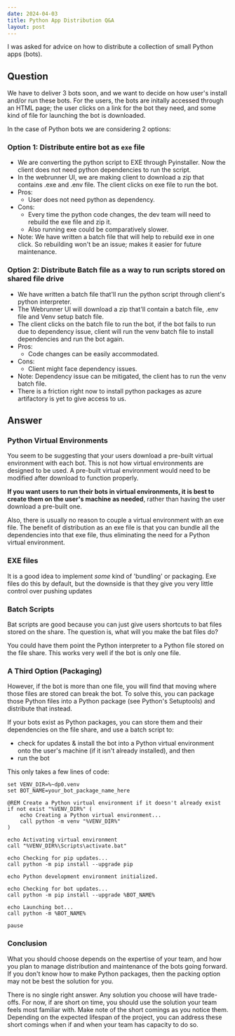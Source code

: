 ```yaml
---
date: 2024-04-03
title: Python App Distribution Q&A
layout: post
---
```


I was asked for advice on how to distribute a collection of small Python apps (bots).

## Question
We have to deliver 3 bots soon, and we want to decide on how user's install and/or run these bots. For the users, the bots are initally accessed through an HTML page; the user clicks on a link for the bot they need, and some kind of file for launching the bot is downloaded. 

In the case of Python bots we are considering 2 options:
### Option 1: Distribute entire bot as `exe` file
- We are converting the python script to EXE through Pyinstaller. Now the client does not need python dependencies to run the script.
- In the webrunner UI, we are making client to download a zip that contains .exe and .env file. The client clicks on exe file to run the bot.
- Pros: 
	- User does not need python as dependency.
- Cons: 
	- Every time the python code changes, the dev team will need to rebuild the exe file and zip it. 
	- Also running exe could be comparatively slower.
- Note: We have written a batch file that will help to rebuild exe in one click. So rebuilding won't be an issue; makes it easier for future maintenance.

### Option 2: Distribute Batch file as a way to run scripts stored on shared file drive
- We have written a batch file that'll run the python script through client's python interpreter. 
- The Webrunner UI will download a zip that'll contain a batch file, .env file and Venv setup batch file. 
- The client clicks on the batch file to run the bot, if the bot fails to run due to dependency issue, client will run the venv batch file to install dependencies and run the bot again.
- Pros: 
	- Code changes can be easily accommodated.
- Cons: 
	- Client might face dependency issues. 
- Note: Dependency issue can be mitigated, the client has to run the venv batch file.
- There is a friction right now to install python packages as azure artifactory is yet to give access to us. 
  
## Answer

### Python Virtual Environments
You seem to be suggesting that your users download a pre-built virtual environment with each bot. This is not how virtual environments are designed to be used. A pre-built virtual environment would need to be modified after download to function properly. 

**If you want users to run their bots in virtual environments, it is best to create them on the user's machine as needed**, rather than having the user download a pre-built one. 

Also, there is usually no reason to couple a virtual environment with an exe file. The benefit of distribution as an exe file is that you can bundle all the dependencies into that exe file, thus eliminating the need for a Python virtual environment.

### EXE files
It is a good idea to implement *some* kind of 'bundling' or packaging. Exe files do this by default, but the downside is that they give you very little control over pushing updates 
### Batch Scripts
Bat scripts are good because you can just give users shortcuts to bat files stored on the share. The question is, what will you make the bat files do?

You could have them point the Python interpreter to a Python file stored on the file share. This works very well if the bot is only one file.

### A Third Option (Packaging)
However, if the bot is more than one file, you will find that moving where those files are stored can break the bot. To solve this, you can package those Python files into a Python package (see Python's Setuptools) and distribute that instead. 

If your bots exist as Python packages, you can store them and their dependencies on the file share, and use a batch script to:
- check for updates & install the bot into a Python virtual environment onto the user's machine (if it isn't already installed), and then
- run the bot

This only takes a few lines of code:
```batch
set VENV_DIR=%~dp0.venv
set BOT_NAME=your_bot_package_name_here

@REM Create a Python virtual environment if it doesn't already exist
if not exist "%VENV_DIR%" (
    echo Creating a Python virtual environment...
    call python -m venv "%VENV_DIR%"
)

echo Activating virtual environment
call "%VENV_DIR%\Scripts\activate.bat"

echo Checking for pip updates...
call python -m pip install --upgrade pip

echo Python development environment initialized.

echo Checking for bot updates...
call python -m pip install --upgrade %BOT_NAME%

echo Launching bot...
call python -m %BOT_NAME%

pause
```

### Conclusion
What you should choose depends on the expertise of your team, and how you plan to manage distribution and maintenance of the bots going forward. If you don't know how to make Python packages, then the packing option may not be best the solution for you. 

There is no single right answer. Any solution you choose will have trade-offs. For now, if are short on time, you should use the solution your team feels most familiar with. Make note of the short comings as you notice them. Depending on the expected lifespan of the project, you can address these short comings when if and when your team has capacity to do so. 
